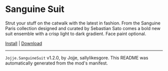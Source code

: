 # Sanguine Suit

Strut your stuff on the catwalk with the latest in fashion. From the Sanguine Paris collection designed and curated by Sebastian Sato comes a bold new suit ensemble with a crisp light to dark gradient. Face paint optional.

[Install](https://hitman-resources.netlify.app/smf-install-link/https://github.com/JojjeE/h3-sanguine-suit/releases/latest/download/mod.framework.zip) | [Download](https://github.com/JojjeE/h3-sanguine-suit/releases/latest/download/mod.framework.zip)

---

`Jojje.SanguineSuit` v1.2.0, by Jojje, sallylikesgore. This README was automatically generated from the mod's manifest.
